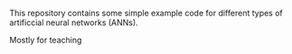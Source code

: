 This repository contains some simple example code for different types of
artificcial neural networks (ANNs).

Mostly for teaching
